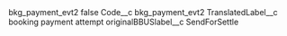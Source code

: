 <?xml version="1.0" encoding="UTF-8"?>
<CustomMetadata xmlns="http://soap.sforce.com/2006/04/metadata" xmlns:xsi="http://www.w3.org/2001/XMLSchema-instance" xmlns:xsd="http://www.w3.org/2001/XMLSchema">
    <label>bkg_payment_evt2</label>
    <protected>false</protected>
    <values>
        <field>Code__c</field>
        <value xsi:type="xsd:string">bkg_payment_evt2</value>
    </values>
    <values>
        <field>TranslatedLabel__c</field>
        <value xsi:type="xsd:string">booking payment attempt</value>
    </values>
    <values>
        <field>originalBBUSlabel__c</field>
        <value xsi:type="xsd:string">SendForSettle</value>
    </values>
</CustomMetadata>
